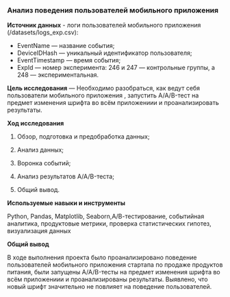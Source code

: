 ### Анализ поведения пользователей мобильного приложения
**Источник данных** - логи пользователей мобильного приложения (/datasets/logs_exp.csv):

* EventName — название события;
* DeviceIDHash — уникальный идентификатор пользователя;
* EventTimestamp — время события;
* ExpId — номер эксперимента: 246 и 247 — контрольные группы, а 248 — экспериментальная.


**Цель исследования** — Необходимо разобраться, как ведут себя пользователи мобильного приложения , запустить A/A/B-тест на предмет изменения шрифта во всём приложениии и проанализировать результаты.


**Ход исследования**

1. Обзор, подготовка и предобработка данных;

2. Анализ данных;

3. Воронка событий;

4. Анализ результатов A/A/B-теста;

5. Общий вывод.


**Используемые навыки и инструменты**

   Python, Pandas, Matplotlib, Seaborn,А/В-тестирование, событийная аналитика, продуктовые метрики, проверка статистических гипотез, визуализация данных

**Общий вывод**

В ходе выполнения проекта было проанализировано поведение пользователей мобильного приложения стартапа по продаже продуктов питания, были запущены A/A/B-тесты на предмет изменения шрифта во всём приложениии и проанализированы результаты.
Выявлено, что новый шрифт значительно не повлияет на поведение пользователей.